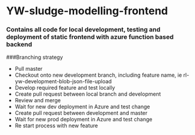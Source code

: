 # YW-sludge-modelling-frontend

### Contains all code for local development, testing and deployment of static frontend with azure function based backend

###Branching strategy

* Pull master
* Checkout onto new development branch, including feature name, ie rl-yw-development-blob-json-file-upload
* Develop required feature and test locally
* Create pull request between local branch and development
* Review and merge
* Wait for new dev deployment in Azure and test change
* Create pull request between development and master
* Wait for new prod deployment in Azure and test change
* Re start process with new feature
